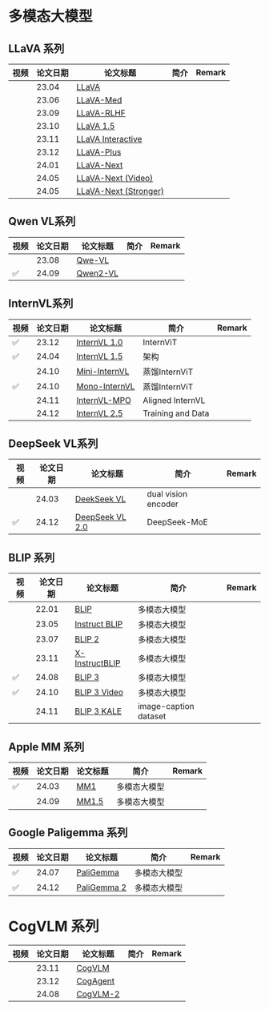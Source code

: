 # 多模态大模型

## LLaVA 系列

| 视频 | 论文日期 | 论文标题      | 简介              | Remark |
|------|----------|---------------|-------------------|--------|
|      | 23.04    | [LLaVA](https://arxiv.org/abs/2304.08485)  |          |        |
|      | 23.06     | [LLaVA-Med](https://arxiv.org/abs/2306.00890)  |         |        |
|      | 23.09     | [LLaVA-RLHF](https://llava-rlhf.github.io/)  |         |        |
|      | 23.10    | [LLaVA 1.5](https://arxiv.org/abs/2310.03744)  |          |        |
|      | 23.11    | [LLaVA Interactive](https://arxiv.org/abs/2311.00571)  |          |        |
|      | 23.12    | [LLaVA-Plus](https://arxiv.org/abs/2311.05437)  |          |        |
|      | 24.01    | [LLaVA-Next](https://llava-vl.github.io/blog/2024-01-30-llava-next/)  |          |        |
|      | 24.05    | [LLaVA-Next (Video)](https://llava-vl.github.io/blog/2024-04-30-llava-next-video/)  |          |        |
|      | 24.05    | [LLaVA-Next (Stronger)](https://llava-vl.github.io/blog/2024-05-10-llava-next-stronger-llms/)  |          |        |

## Qwen VL系列

| 视频 | 论文日期 | 论文标题      | 简介              | Remark |
|------|----------|---------------|-------------------|--------|
|      | 23.08    | [Qwe-VL](http://arxiv.org/abs/2308.12966)  |         |        |
|  ✅  | 24.09     | [Qwen2-VL](http://arxiv.org/abs/2409.12191)  |         |        |

## InternVL系列

| 视频 | 论文日期 | 论文标题      | 简介              | Remark |
|------|----------|---------------|-------------------|--------|
| ✅   | 23.12    | [InternVL 1.0](http://arxiv.org/abs/2312.05542)  | InternViT         |        |
|   ✅    | 24.04    | [InternVL 1.5](http://arxiv.org/abs/2404.00227)  | 架构              |        |
|      | 24.10    | [Mini-InternVL](http://arxiv.org/abs/2410.16261) | 蒸馏InternViT     |        |
|   ✅   | 24.10    | [Mono-InternVL](http://arxiv.org/abs/2410.08202) | 蒸馏InternViT     |        |
|      | 24.11    | [InternVL-MPO](https://arxiv.org/abs/2411.10442)  | Aligned InternVL |        |
|      | 24.12    | [InternVL 2.5](http://arxiv.org/abs/2412.05271)  | Training and Data |        |

## DeepSeek VL系列

| 视频 | 论文日期 | 论文标题      | 简介              | Remark |
|------|----------|---------------|-------------------|--------|
|      | 24.03    | [DeekSeek VL](http://arxiv.org/abs/2403.05525)  | dual vision encoder         |        |
|  ✅  | 24.12     | [DeepSeek VL 2.0](http://arxiv.org/abs/2412.10302)  | DeepSeek-MoE             |        |

## BLIP 系列

| 视频 | 论文日期 | 论文标题      | 简介              | Remark |
|------|----------|---------------|-------------------|--------|
|      | 22.01    | [BLIP](https://arxiv.org/abs/2201.12086)  | 多模态大模型         |        |
|      | 23.05    | [Instruct BLIP](https://arxiv.org/abs/2305.06500)  | 多模态大模型         |        |
|      | 23.07    | [BLIP 2](https://proceedings.mlr.press/v202/li23q.html)  | 多模态大模型         |   |
|      | 23.11    | [X-InstructBLIP](http://arxiv.org/abs/2311.18799)  | 多模态大模型         |   |
| ✅   | 24.08    | [BLIP 3](http://arxiv.org/abs/2408.08872)  | 多模态大模型         |        |
| ✅   | 24.10    | [BLIP 3 Video](http://arxiv.org/abs/2410.16267)  | 多模态大模型         |        |
|    | 24.11    | [BLIP 3 KALE](http://arxiv.org/abs/2411.07461)  | image-caption dataset         |        |

## Apple MM 系列

| 视频 | 论文日期 | 论文标题      | 简介              | Remark |
|------|----------|---------------|-------------------|--------|
| ✅   | 24.03    | [MM1](http://arxiv.org/abs/2403.09611)  | 多模态大模型         |        |
|    | 24.09    | [MM1.5](http://arxiv.org/abs/2409.20566)  | 多模态大模型         |        |

## Google Paligemma 系列

| 视频 | 论文日期 | 论文标题      | 简介              | Remark |
|------|----------|---------------|-------------------|--------|
| ✅   | 24.07    | [PaliGemma](http://arxiv.org/abs/2407.07726)  | 多模态大模型         |        |
| ✅   | 24.12    | [PaliGemma 2](http://arxiv.org/abs/2412.03555)  | 多模态大模型         |        |

# CogVLM 系列

| 视频 | 论文日期 | 论文标题      | 简介              | Remark |
|------|----------|---------------|-------------------|--------|
|      | 23.11    | [CogVLM](https://arxiv.org/abs/2311.03079)  |          |        |
|      | 23.12    | [CogAgent](https://arxiv.org/abs/2312.08914)  |         |        |
|      | 24.08    | [CogVLM-2](https://arxiv.org/abs/2408.16500)  |          |        |

